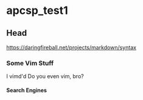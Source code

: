# apcsp_test1

## Head


https://daringfireball.net/projects/markdown/syntax

### Some Vim Stuff

I vimd'd
Do you even vim, bro?

#### Search Engines

